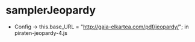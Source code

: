 # samplerJeopardy

- Config -> this.base_URL = "http://gaia-elkartea.com/pdf/jeopardy/"; in piraten-jeopardy-4.js
